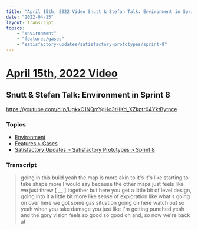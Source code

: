 ```yaml
---
title: "April 15th, 2022 Video Snutt & Stefan Talk: Environment in Sprint 8"
date: "2022-04-15"
layout: transcript
topics:
    - "environment"
    - "features/gases"
    - "satisfactory-updates/satisfactory-prototypes/sprint-8"
---
```

# [April 15th, 2022 Video](../2022-04-15.md)
## Snutt & Stefan Talk: Environment in Sprint 8
https://youtube.com/clip/UgkxC1NQmYgHo3tHKd_XZkptr04YktBytnce

### Topics
* [Environment](../topics/environment.md)
* [Features > Gases](../topics/features/gases.md)
* [Satisfactory Updates > Satisfactory Prototypes > Sprint 8](../topics/satisfactory-updates/satisfactory-prototypes/sprint-8.md)

### Transcript

> going in this build yeah the map is more akin to it's it's like starting to take shape more I would say because the other maps just feels like we just threw [ __ ] together but here you get a little bit of level design, going into it a little bit more like sense of exploration like what's going on over here we got some gas situation going on here watch out so yeah when you take damage you just like I'm getting punched yeah and the gory vision feels so good so good oh and, so now we're back at
